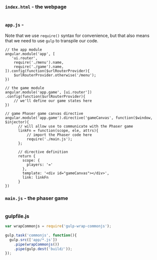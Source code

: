 

### `index.html` - the webpage
```html
```

### `app.js` - 
Note that we use `require()` syntax for convenience, but that also means
that we need to use `gulp` to transpile our code.
```
// the app module
angular.module('app', [
   'ui.router',
    require('./menu').name, 
    require('./game').name,
]).config(function($urlRouterProvider){
    $urlRouterProvider.otherwise('/menu');
})

// the game module
angular.module('app.game', [ui.router'])
.config(function($urlRouterProvider){
    // we'll define our game states here
})

// game Phaser game canvas directive
angular.module('app.game').directive('gameCanvas', function($window, $injector){
      // will allow use to communicate with the Phaser game
      linkFn = function(scope, ele, attrs){
          // import the Phaser code here
          require('./main.js');  
      };
      
      // directive definition
      return {
        scope: {
          players: '='
        },
        template: '<div id="gameCanvas"></div>',
        link: linkFn
      }
})

```


### `main.js` - the phaser game
```javascript
```

### gulpfile.js
```javascript
var wrapCommonjs = require('gulp-wrap-commonjs');
 
gulp.task('commonjs', function(){
  gulp.src(['app/*.js'])
    .pipe(wrapCommonjs())
    .pipe(gulp.dest('build/'));
});
```


